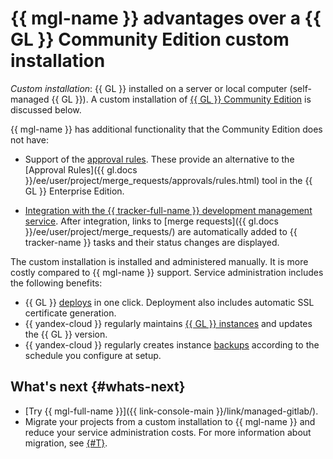 # {{ mgl-name }} advantages over a {{ GL }} Community Edition custom installation

_Custom installation_: {{ GL }} installed on a server or local computer (self-managed {{ GL }}). A custom installation of [{{ GL }} Community Edition](https://about.gitlab.com/install/ce-or-ee/) is discussed below.

{{ mgl-name }} has additional functionality that the Community Edition does not have:

* Support of the [approval rules](approval-rules.md). These provide an alternative to the [Approval Rules]({{ gl.docs }}/ee/user/project/merge_requests/approvals/rules.html) tool in the {{ GL }} Enterprise Edition.

* [Integration with the {{ tracker-full-name }} development management service](../tutorials/tracker-integration.md). After integration, links to [merge requests]({{ gl.docs }}/ee/user/project/merge_requests/) are automatically added to {{ tracker-name }} tasks and their status changes are displayed.

The custom installation is installed and administered manually. It is more costly compared to {{ mgl-name }} support. Service administration includes the following benefits:

* {{ GL }} [deploys](../operations/instance/instance-create.md) in one click. Deployment also includes automatic SSL certificate generation.
* {{ yandex-cloud }} regularly maintains [{{ GL }} instances](index.md#instance) and updates the {{ GL }} version.
* {{ yandex-cloud }} regularly creates instance [backups](backup.md) according to the schedule you configure at setup.

## What's next {#whats-next}

* [Try {{ mgl-full-name }}]({{ link-console-main }}/link/managed-gitlab/).
* Migrate your projects from a custom installation to {{ mgl-name }} and reduce your service administration costs. For more information about migration, see [{#T}](migration.md).
